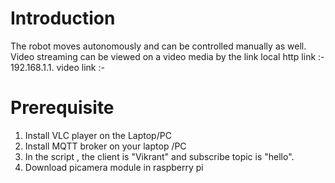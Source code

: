 # Introduction
The robot moves autonomously and can be controlled manually as well. Video streaming can be viewed on a video media by the link local http link :- 192.168.1.1.
video link :- 

# Prerequisite

1. Install VLC player on the Laptop/PC
2. Install MQTT broker on your laptop /PC
4. In the script , the client is "Vikrant" and subscribe topic is "hello".
5. Download picamera module in raspberry pi



